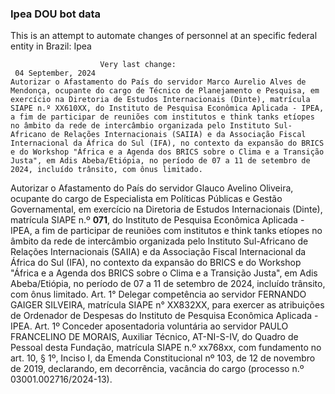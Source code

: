 ### Ipea DOU bot data
 This is an attempt to automate changes of personnel at an specific federal entity in Brazil: Ipea
 
                        Very last change: 
 	 04 September, 2024
	Autorizar o Afastamento do País do servidor Marco Aurelio Alves de Mendonça, ocupante do cargo de Técnico de Planejamento e Pesquisa, em exercício na Diretoria de Estudos Internacionais (Dinte), matrícula SIAPE n.º XX610XX, do Instituto de Pesquisa Econômica Aplicada - IPEA, a fim de participar de reuniões com institutos e think tanks etíopes no âmbito da rede de intercâmbio organizada pelo Instituto Sul-Africano de Relações Internacionais (SAIIA) e da Associação Fiscal Internacional da África do Sul (IFA), no contexto da expansão do BRICS e do Workshop "África e a Agenda dos BRICS sobre o Clima e a Transição Justa", em Adis Abeba/Etiópia, no período de 07 a 11 de setembro de 2024, incluído trânsito, com ônus limitado.
Autorizar o Afastamento do País do servidor Glauco Avelino Oliveira, ocupante do cargo de Especialista em Políticas Públicas e Gestão Governamental, em exercício na Diretoria de Estudos Internacionais (Dinte), matrícula SIAPE n.º **071**, do Instituto de Pesquisa Econômica Aplicada - IPEA, a fim de participar de reuniões com institutos e think tanks etíopes no âmbito da rede de intercâmbio organizada pelo Instituto Sul-Africano de Relações Internacionais (SAIIA) e da Associação Fiscal Internacional da África do Sul (IFA), no contexto da expansão do BRICS e do Workshop "África e a Agenda dos BRICS sobre o Clima e a Transição Justa", em Adis Abeba/Etiópia, no período de 07 a 11 de setembro de 2024, incluído trânsito, com ônus limitado.
Art. 1° Delegar competência ao servidor FERNANDO GAIGER SILVEIRA, matrícula SIAPE n° XX832XX, para exercer as atribuições de Ordenador de Despesas do Instituto de Pesquisa Econômica Aplicada - IPEA.
Art. 1º Conceder aposentadoria voluntária ao servidor PAULO FRANCELINO DE MORAIS, Auxiliar Técnico, AT-NI-S-IV, do Quadro de Pessoal desta Fundação, matrícula SIAPE n.º xx768xx, com fundamento no art. 10, § 1º, Inciso I, da Emenda Constitucional nº 103, de 12 de novembro de 2019, declarando, em decorrência, vacância do cargo (processo n.º 03001.002716/2024-13).
